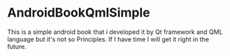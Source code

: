 # AndroidBookQmlSimple
This is a simple android book that i developed it by Qt framework and QML language but it's not so Principles.
If I have time I will get it right in the future.
